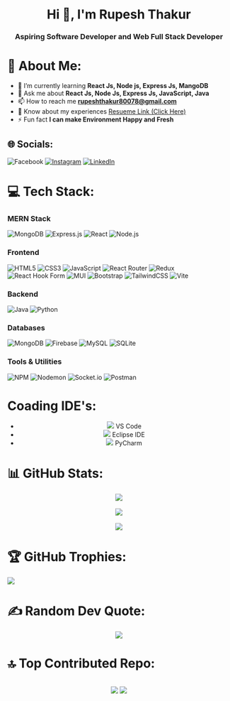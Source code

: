 <h1 align="center">Hi 👋, I'm Rupesh Thakur</h1>
<h3 align="center">Aspiring Software Developer and Web Full Stack Developer</h3>

# 💫 About Me:
- 🌱 I’m currently learning **React Js, Node js, Express Js, MangoDB**<br/>
- 💬 Ask me about **React Js, Node Js, Express Js, JavaScript, Java**<br/>
- 📫 How to reach me **rupeshthakur80078@gmail.com**<br/>
- 📄 Know about my experiences [Resueme Link (Click Here)](https://drive.google.com/file/d/1gEzlbtT03ktG8jvE9MtDG86f4lmMfGMT/view?usp=drive_link)<br/>
- ⚡ Fun fact **I can make Environment Happy and Fresh**


## 🌐 Socials:
![Facebook](https://img.shields.io/badge/Facebook-%231877F2.svg?logo=Facebook&logoColor=white) [![Instagram](https://img.shields.io/badge/Instagram-%23E4405F.svg?logo=Instagram&logoColor=white)](https://instagram.com/mr_evil_shadow) [![LinkedIn](https://img.shields.io/badge/LinkedIn-%230077B5.svg?logo=linkedin&logoColor=white)](https://linkedin.com/in/rupesh-thakur-010209207) 

# 💻 Tech Stack:
### MERN Stack
![MongoDB](https://img.shields.io/badge/MongoDB-%234ea94b.svg?style=for-the-badge&logo=mongodb&logoColor=white)
![Express.js](https://img.shields.io/badge/express.js-%23404d59.svg?style=for-the-badge&logo=express&logoColor=%2361DAFB)
![React](https://img.shields.io/badge/react-%2320232a.svg?style=for-the-badge&logo=react&logoColor=%2361DAFB)
![Node.js](https://img.shields.io/badge/node.js-6DA55F?style=for-the-badge&logo=node.js&logoColor=white)

### Frontend
![HTML5](https://img.shields.io/badge/html5-%23E34F26.svg?style=for-the-badge&logo=html5&logoColor=white)
![CSS3](https://img.shields.io/badge/css3-%231572B6.svg?style=for-the-badge&logo=css3&logoColor=white)
![JavaScript](https://img.shields.io/badge/javascript-%23323330.svg?style=for-the-badge&logo=javascript&logoColor=%23F7DF1E)
![React Router](https://img.shields.io/badge/React_Router-CA4245?style=for-the-badge&logo=react-router&logoColor=white)
![Redux](https://img.shields.io/badge/redux-%23593d88.svg?style=for-the-badge&logo=redux&logoColor=white)
![React Hook Form](https://img.shields.io/badge/React%20Hook%20Form-%23EC5990.svg?style=for-the-badge&logo=reacthookform&logoColor=white)
![MUI](https://img.shields.io/badge/MUI-%230081CB.svg?style=for-the-badge&logo=mui&logoColor=white)
![Bootstrap](https://img.shields.io/badge/bootstrap-%238511FA.svg?style=for-the-badge&logo=bootstrap&logoColor=white)
![TailwindCSS](https://img.shields.io/badge/tailwindcss-%2338B2AC.svg?style=for-the-badge&logo=tailwind-css&logoColor=white)
![Vite](https://img.shields.io/badge/vite-%23646CFF.svg?style=for-the-badge&logo=vite&logoColor=white)

### Backend
![Java](https://img.shields.io/badge/java-%23ED8B00.svg?style=for-the-badge&logo=openjdk&logoColor=white)
![Python](https://img.shields.io/badge/python-3670A0?style=for-the-badge&logo=python&logoColor=ffdd54)

### Databases
![MongoDB](https://img.shields.io/badge/MongoDB-%234ea94b.svg?style=for-the-badge&logo=mongodb&logoColor=white)
![Firebase](https://img.shields.io/badge/Firebase-039BE5?style=for-the-badge&logo=Firebase&logoColor=white)
![MySQL](https://img.shields.io/badge/mysql-%2300000f.svg?style=for-the-badge&logo=mysql&logoColor=white)
![SQLite](https://img.shields.io/badge/sqlite-%2307405e.svg?style=for-the-badge&logo=sqlite&logoColor=white)

### Tools & Utilities
![NPM](https://img.shields.io/badge/NPM-%23CB3837.svg?style=for-the-badge&logo=npm&logoColor=white)
![Nodemon](https://img.shields.io/badge/NODEMON-%23323330.svg?style=for-the-badge&logo=nodemon&logoColor=%BBDEAD)
![Socket.io](https://img.shields.io/badge/Socket.io-black?style=for-the-badge&logo=socket.io&badgeColor=010101)
![Postman](https://img.shields.io/badge/Postman-FF6C37?style=for-the-badge&logo=postman&logoColor=white)

# Coading IDE's:
<div align="center">

- <img src="https://img.icons8.com/color/48/000000/visual-studio-code-2019.png"/> VS Code
- <img src="https://img.icons8.com/windows/32/000000/eclipse.png"/> Eclipse IDE
- <img src="https://img.icons8.com/color/48/000000/pycharm.png"/> PyCharm

</div>

# 📊 GitHub Stats:
<div align="center">

![](https://github-readme-streak-stats.herokuapp.com/?user=rupeshthakur8550&theme=onedark&hide_border=false)<br/><br/>
![](https://github-readme-stats.vercel.app/api/top-langs/?username=rupeshthakur8550&theme=onedark&hide_border=false&include_all_commits=false&count_private=false&layout=compact)<br/><br/>
![](https://github-readme-stats.vercel.app/api?username=rupeshthakur8550&theme=onedark&hide_border=false&include_all_commits=false&count_private=false)

</div>


# 🏆 GitHub Trophies:
![](https://github-profile-trophy.vercel.app/?username=rupeshthakur8550&theme=radical&no-frame=false&no-bg=true&margin-w=4)


# ✍️ Random Dev Quote:

<div align="center">

![](https://quotes-github-readme.vercel.app/api?type=horizontal&theme=radical)

</div>

# 🔝 Top Contributed Repo:

<div align="center">

![](https://github-contributor-stats.vercel.app/api?username=rupeshthakur8550&limit=5&theme=dark&combine_all_yearly_contributions=true)
[![](https://visitcount.itsvg.in/api?id=rupeshthakur8550&icon=0&color=0)](https://visitcount.itsvg.in)
---

</div>

<!-- Proudly created with GPRM ( https://gprm.itsvg.in ) -->
